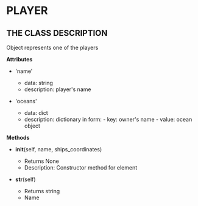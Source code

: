 # PLAYER

## THE CLASS DESCRIPTION

Object represents one of the players

__Attributes__
* 'name'
  - data: string
  - description: player's name

* 'oceans'
  - data: dict
  - description: dictionary in form:
        - key: owner's name
        - value: ocean object

__Methods__
* __init__(self, name, ships_coordinates)
  - Returns None
  - Description: Constructor method for element

* __str__(self)
  - Returns string
  - Name


